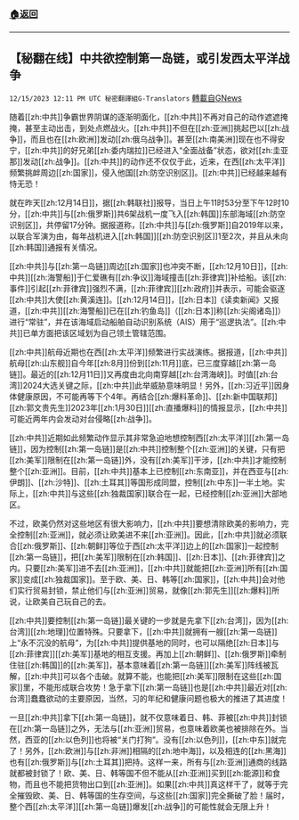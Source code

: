 ###  [:house:返回](README.md)
---


## 【秘翻在线】中共欲控制第一岛链，或引发西太平洋战争
`12/15/2023 12:11 PM UTC 秘密翻譯組G-Translators` [轉載自GNews](https://gnews.org/articles/2112597)

随着[[zh:中共]]争霸世界阴谋的逐渐明面化，[[zh:中共]]不再对自己的动作遮遮掩掩，甚至主动出击，到处点燃战火。[[zh:中共]]不但在[[zh:亚洲]]挑起巴以[[zh:战争]]，而且也在[[zh:欧洲]]发动[[zh:俄乌战争]]。甚至[[zh:南美洲]]现在也不得安宁，[[zh:中共]]的好兄弟[[zh:委内瑞拉]]已经进入“全面战备”状态，欲对[[zh:圭亚那]]发动[[zh:战争]]。[[zh:中共]]的动作还不仅仅于此，近来，在西[[zh:太平洋]]频繁挑衅周边[[zh:国家]]，侵入他国[[zh:防空识别区]]。[[zh:中共]]已经越来越有恃无恐！

就在昨天[[zh:12月14日]]，据[[zh:韩联社]]报导，当日上午11时53分至下午12时10分，[[zh:中共]]与[[zh:俄罗斯]]共6架战机一度飞入[[zh:韩国]]东部海域[[zh:防空识别区]]，共停留17分钟。据报道称，[[zh:中共]]与[[zh:俄罗斯]]自2019年以来，以联合军演为由，每年战机进入[[zh:韩国]][[zh:防空识别区]]1至2次，并且从未向[[zh:韩国]]通报有关情况。

[[zh:中共]]与[[zh:第一岛链]]周边[[zh:国家]]也冲突不断，[[zh:12月10日]]，[[zh:中共]][[zh:海警船]]于仁爱礁有[[zh:争议]]海域撞击[[zh:菲律宾]]补给船。该[[zh:事件]]引起[[zh:菲律宾]]强烈不满，[[zh:菲律宾]][[zh:政府]]并表示，可能会驱逐[[zh:中共]]大使[[zh:黄溪连]]。[[zh:12月14日]]，[[zh:日本]]《读卖新闻》又报道，[[zh:中共]][[zh:海警船]]已在[[zh:钓鱼岛]]（[[zh:日本]]称[[zh:尖阁诸岛]]）进行“常驻”，并在该海域启动船舶自动识别系统（AIS）用于“巡逻执法”。[[zh:中共]]已单方面把该区域划为自己领土管辖范围。

[[zh:中共]]航母近期也在西[[zh:太平洋]]频繁进行实战演练。据报道，[[zh:中共]]航母[[zh:山东舰]]自今年[[zh:8月]]份到[[zh:11月]]底，已三度穿越[[zh:第一岛链]]。最近的[[zh:12月11日]]又再度由北向南穿越[[zh:台湾海峡]]。时值[[zh:台湾]]2024大选关键之际，[[zh:中共]]此举威胁意味明显！另外，[[zh:习近平]]因身体健康原因，不可能再等下个4年。再结合[[zh:爆料革命]]、[[zh:新中国联邦]][[zh:郭文贵先生]]2023年[[zh:1月30日]][[zh:直播爆料]]的情报显示，[[zh:中共]]可能近两年内会发动对台侵略[[zh:战争]]。

[[zh:中共]]近期如此频繁动作显示其非常急迫地想控制西[[zh:太平洋]][[zh:第一岛链]]，因为控制[[zh:第一岛链]]是[[zh:中共]]控制整个[[zh:亚洲]]的关键，只有把[[zh:美军]]限制在[[zh:第一岛链]]外，没有[[zh:美军]]干涉，[[zh:中共]]才能控制整个[[zh:亚洲]]。目前，[[zh:中共]]基本上已控制[[zh:东南亚]]，并在西亚与[[zh:伊朗]]、[[zh:沙特]]、[[zh:土耳其]]等国形成同盟，控制[[zh:中东]]一半土地。实际上，[[zh:中共]]与这些[[zh:独裁国家]]联合在一起，已经控制[[zh:亚洲]]大部地区。

不过，欧美仍然对这些地区有很大影响力，[[zh:中共]]要想清除欧美的影响力，完全控制[[zh:亚洲]]，就必须让欧美进不来[[zh:亚洲]]。因此，[[zh:中共]]就必须联合[[zh:俄罗斯]]、[[zh:朝鲜]]等位于西[[zh:太平洋]]边上的[[zh:国家]]一起控制[[zh:第一岛链]]，把[[zh:美军]]限制在[[zh:韩国]]、[[zh:日本]]、[[zh:菲律宾]]之内。只要[[zh:美军]]进不去[[zh:亚洲]]，[[zh:中共]]就能把[[zh:亚洲]]所有[[zh:国家]]变成[[zh:独裁国家]]。至于欧、美、日、韩等[[zh:国家]]，[[zh:中共]]会对他们实行贸易封锁，禁止他们与[[zh:亚洲]]贸易，就像[[zh:郭先生]][[zh:爆料]]所说，让欧美自己玩自己的去。

[[zh:中共]]要控制[[zh:第一岛链]]最关键的一步就是先拿下[[zh:台湾]]，因为[[zh:台湾]][[zh:地理]]位置特殊。只要拿下，[[zh:中共]]就拥有一艘[[zh:第一岛链]]上“永不沉没的航母”，为[[zh:中共]]提供基地的同时，也可以隔绝[[zh:日本]]与[[zh:菲律宾]][[zh:美军]]基地的相互支援。再加上[[zh:朝鲜]]、[[zh:俄罗斯]]牵制住驻[[zh:韩国]]的[[zh:美军]]，基本意味着[[zh:第一岛链]][[zh:美军]]阵线被瓦解，[[zh:中共]]可以各个击破。就算不能，也能把[[zh:美军]]限制在这些[[zh:国家]]里，不能形成联合攻势！急于拿下[[zh:第一岛链]]也是[[zh:中共]]最近对[[zh:台湾]]蠢蠢欲动的主要原因，当然，习的年纪和健康问题也极大的推进了其进度！

一旦[[zh:中共]]拿下[[zh:第一岛链]]，就不仅意味着日、韩、菲被[[zh:中共]]封锁在[[zh:第一岛链]]之外，无法与[[zh:亚洲]]贸易，也意味着欧美也被排除在外。当然，西亚的[[zh:以色列]]也将被“关门打狗”。没有[[zh:以色列]]，[[zh:中东]]就完了！另外，[[zh:欧洲]]与[[zh:非洲]]相隔的[[zh:地中海]]，以及相连的[[zh:黑海]]也有[[zh:俄罗斯]]与[[zh:土耳其]]把持。这样一来，所有与[[zh:亚洲]]通商的线路就都被封锁了！欧、美、日、韩等国不但不能从[[zh:亚洲]]买到[[zh:能源]]和食物，而且也不能把货物出口到[[zh:亚洲]]。如果[[zh:中共]]真这样干了，就等于完全摧毁欧、美、日、韩等国的生存空间，与这些[[zh:国家]]完全撕破了脸！届时，整个西[[zh:太平洋]][[zh:第一岛链]]爆发[[zh:战争]]的可能性就会无限上升！
